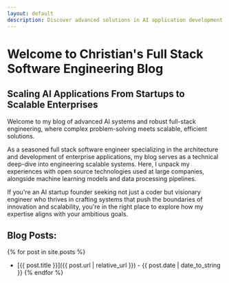 ```yaml
---
layout: default
description: Discover advanced solutions in AI application development from a Senior Full Stack Software Engineer. Discover the latest trends and technologies such as TensorFlow, PyTorch, React, Node.js, and Kubernetes. Learn from my experience in building scalable, efficient AI systems that drive innovation and growth. Join me in navigating the ever-evolving landscape of artificial intelligence and full-stack development, where each post reflects a commitment to excellence and a deep understanding of Artificial Ingelligence solutions.
---
```


# Welcome to Christian's Full Stack Software Engineering Blog

## Scaling AI Applications From Startups to Scalable Enterprises

Welcome to my blog of advanced AI systems and robust full-stack engineering, where complex problem-solving meets scalable, efficient solutions.

As a seasoned full stack software engineer specializing in the architecture and development of enterprise applications, my blog serves as a technical deep-dive into engineering scalable systems. Here, I unpack my experiences with open source technologies used at large companies, alongside machine learning models and data processing pipelines.

If you're an AI startup founder seeking not just a coder but visionary engineer who thrives in crafting systems that push the boundaries of innovation and scalability, you're in the right place to explore how my expertise aligns with your ambitious goals.

## Blog Posts:

{% for post in site.posts %}

- [{{ post.title }}]({{ post.url | relative_url }}) - {{ post.date | date_to_string }}
  {% endfor %}
